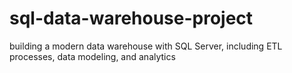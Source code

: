 # sql-data-warehouse-project
building a modern data warehouse with SQL Server, including ETL processes, data modeling, and analytics
